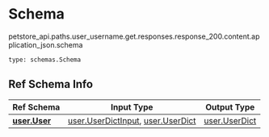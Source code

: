 # Schema
petstore_api.paths.user_username.get.responses.response_200.content.application_json.schema
```
type: schemas.Schema
```

## Ref Schema Info
Ref Schema | Input Type | Output Type
---------- | ---------- | -----------
[**user.User**](../../../../../../../components/schema/user.md) | [user.UserDictInput](../../../../../../../components/schema/user.md#userdictinput), [user.UserDict](../../../../../../../components/schema/user.md#userdict) | [user.UserDict](../../../../../../../components/schema/user.md#userdict)
